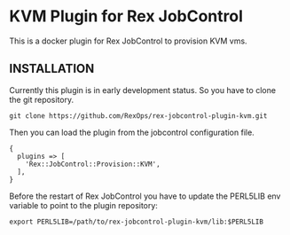 # KVM Plugin for Rex JobControl


This is a docker plugin for Rex JobControl to provision KVM vms.


## INSTALLATION

Currently this plugin is in early development status. So you have to clone the git repository.

```
git clone https://github.com/RexOps/rex-jobcontrol-plugin-kvm.git
```

Then you can load the plugin from the jobcontrol configuration file.

```
{
  plugins => [
    'Rex::JobControl::Provision::KVM',
  ],
}
```

Before the restart of Rex JobControl you have to update the PERL5LIB env variable to point to the plugin repository:

```
export PERL5LIB=/path/to/rex-jobcontrol-plugin-kvm/lib:$PERL5LIB
```
